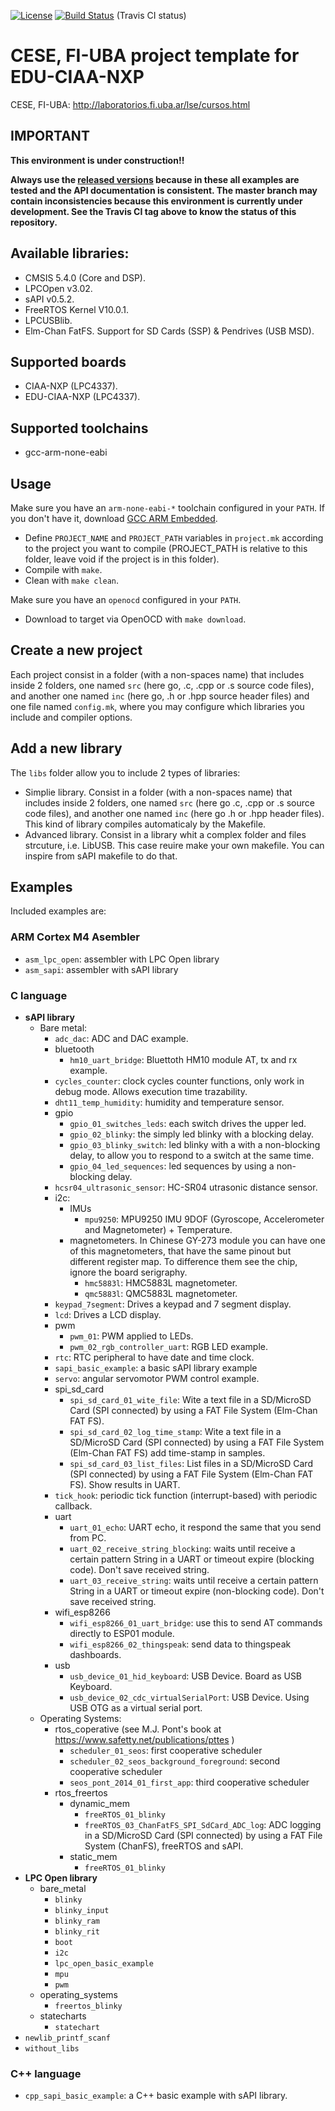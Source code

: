 [![License](https://img.shields.io/badge/License-BSD%203--Clause-blue.svg)](https://opensource.org/licenses/BSD-3-Clause) [![Build Status](https://travis-ci.com/epernia/cese-edu-ciaa-template.svg?branch=master)](https://travis-ci.com/epernia/cese-edu-ciaa-template) (Travis CI status)

# CESE, FI-UBA project template for EDU-CIAA-NXP

CESE, FI-UBA: http://laboratorios.fi.uba.ar/lse/cursos.html

## IMPORTANT

**This environment is under construction!!**

**Always use the [released versions](../../releases) because in these all examples are tested and the API documentation is consistent. The master branch may contain inconsistencies because this environment is currently under development. See the Travis CI tag above to know the status of this repository.**

## Available libraries:

- CMSIS 5.4.0 (Core and DSP).
- LPCOpen v3.02.
- sAPI v0.5.2.
- FreeRTOS Kernel V10.0.1.
- LPCUSBlib.
- Elm-Chan FatFS. Support for SD Cards (SSP) & Pendrives (USB MSD).

## Supported boards

- CIAA-NXP (LPC4337).
- EDU-CIAA-NXP (LPC4337).

## Supported toolchains

- gcc-arm-none-eabi

## Usage

Make sure you have an ```arm-none-eabi-*``` toolchain configured in your ```PATH```. If you don't have it, download [GCC ARM Embedded](https://developer.arm.com/open-source/gnu-toolchain/gnu-rm).
- Define ```PROJECT_NAME```  and ```PROJECT_PATH``` variables in ```project.mk``` according to the project you want to compile (PROJECT_PATH is relative to this folder, leave void if the project is in this folder).
- Compile with ```make```.
- Clean with ```make clean```.

Make sure you have an ```openocd``` configured in your ```PATH```.
- Download to target via OpenOCD with ```make download```.

## Create a new project

Each project consist in a folder (with a non-spaces name) that includes inside 2 folders, one named ```src``` (here go, .c, .cpp or .s source code files), and another one named ```inc``` (here go, .h or .hpp source header files) and one file named ```config.mk```, where you may configure which libraries you include and compiler options.

## Add a new library

The ```libs``` folder allow you to include 2 types of libraries:
- Simplie library. Consist in a folder (with a non-spaces name) that includes inside 2 folders, one named ```src``` (here go .c, .cpp or .s source code files), and another one named ```inc``` (here go .h or .hpp header files). This kind of library compiles automaticaly by the Makefile.
- Advanced library. Consist in a library whit a complex folder and files strcuture, i.e. LibUSB. This case reuire make your own makefile. You can inspire from sAPI makefile to do that.


## Examples

Included examples are:

### ARM Cortex M4 Asembler
 - ```asm_lpc_open```: assembler with LPC Open library
 - ```asm_sapi```: assembler with sAPI library
 
### C language
 - **sAPI library**
    - Bare metal:
        - ```adc_dac```: ADC and DAC example.
        - bluetooth
            - ```hm10_uart_bridge```: Bluettoth HM10 module AT, tx and rx example.
        - ```cycles_counter```: clock cycles counter functions, only work in debug mode. Allows execution time trazability.
        - ```dht11_temp_humidity```: humidity and temperature sensor.
        - gpio
            - ```gpio_01_switches_leds```: each switch drives the upper led.
            - ```gpio_02_blinky```: the simply led blinky with a blocking delay.
            - ```gpio_03_blinky_switch```: led blinky with a with a non-blocking delay, to allow you to respond to a switch at the same time.
            - ```gpio_04_led_sequences```: led sequences by using a non-blocking delay.
        - ```hcsr04_ultrasonic_sensor```:  HC-SR04 utrasonic distance sensor.
        - i2c:
            - IMUs
                - ```mpu9250```: MPU9250 IMU 9DOF (Gyroscope, Accelerometer and Magnetometer) + Temperature.
            - magnetometers. In Chinese GY-273 module you can have one of this magnetometers, that have the same pinout but different register map. To difference them see the chip, ignore the board serigraphy.
                - ```hmc5883l```: HMC5883L magnetometer. 
                - ```qmc5883l```: QMC5883L magnetometer.
        - ```keypad_7segment```: Drives a keypad and 7 segment display.
        - ```lcd```: Drives a LCD display.
        - pwm
            - ```pwm_01```: PWM applied to LEDs.
            - ```pwm_02_rgb_controller_uart```: RGB LED example.
        - ```rtc```: RTC peripheral to have date and time clock.
        - ```sapi_basic_example```: a basic sAPI library example
        - ```servo```: angular servomotor PWM control example.
        - spi_sd_card
            - ```spi_sd_card_01_wite_file```: Wite a text file in a SD/MicroSD Card (SPI connected) by using a FAT File System (Elm-Chan FAT FS).
            - ```spi_sd_card_02_log_time_stamp```: Wite a text file in a SD/MicroSD Card (SPI connected) by using a FAT File System (Elm-Chan FAT FS) add time-stamp in samples.
            - ```spi_sd_card_03_list_files```: List files in a SD/MicroSD Card (SPI connected) by using a FAT File System (Elm-Chan FAT FS). Show results in UART.
        - ```tick_hook```: periodic tick function (interrupt-based) with periodic callback.
        - uart
            - ```uart_01_echo```: UART echo, it respond the same that you send from PC.
            - ```uart_02_receive_string_blocking```: waits until receive a certain pattern String in a UART or timeout expire (blocking code). Don't save received string.
            - ```uart_03_receive_string```: waits until receive a certain pattern String in a UART or timeout expire (non-blocking code). Don't save received string.
        - wifi_esp8266
            - ```wifi_esp8266_01_uart_bridge```: use this to send AT commands directly to ESP01 module.
            - ```wifi_esp8266_02_thingspeak```: send data to thingspeak dashboards.
        - usb
            - ```usb_device_01_hid_keyboard```: USB Device. Board as USB Keyboard.
            - ```usb_device_02_cdc_virtualSerialPort```: USB Device. Using USB OTG as a virtual serial port.
    - Operating Systems:
        - rtos_coperative (see M.J. Pont's book at https://www.safetty.net/publications/pttes )
            - ```scheduler_01_seos```: first cooperative scheduler
            - ```scheduler_02_seos_background_foreground```: second cooperative scheduler
            - ```seos_pont_2014_01_first_app```: third cooperative scheduler
        - rtos_freertos
            - dynamic_mem
                - ```freeRTOS_01_blinky```
                - ```freeRTOS_03_ChanFatFS_SPI_SdCard_ADC_log```: ADC logging in a SD/MicroSD Card (SPI connected) by using a FAT File System (ChanFS), freeRTOS and sAPI.
            - static_mem
                - ```freeRTOS_01_blinky```
 - **LPC Open library**
    - bare_metal
        - ```blinky```
        - ```blinky_input```
        - ```blinky_ram```
        - ```blinky_rit```
        - ```boot```
        - ```i2c```
        - ```lpc_open_basic_example```
        - ```mpu```
        - ```pwm```
    - operating_systems
        - ```freertos_blinky```
    - statecharts
        - ```statechart```
 - ```newlib_printf_scanf```
 - ```without_libs```
 
### C++ language
 - ```cpp_sapi_basic_example```: a C++ basic example with sAPI library.
